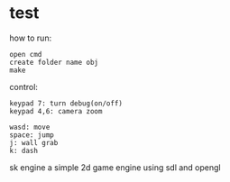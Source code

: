 # test
how to run: 

    open cmd
    create folder name obj
    make 

control:

    keypad 7: turn debug(on/off)
    keypad 4,6: camera zoom

    wasd: move
    space: jump
    j: wall grab
    k: dash


sk engine
a simple 2d game engine using sdl and opengl


